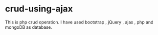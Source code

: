 # crud-using-ajax
This is php crud operation. I have used bootstrap , jQuery , ajax , php and mongoDB as database.
